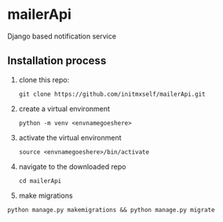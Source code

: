 # mailerApi
Django based notification service

## Installation process

1. clone this repo: 

   `git clone https://github.com/initmxself/mailerApi.git`

2. create a virtual environment

   `python -m venv <envnamegoeshere>`

3. activate the  virtual environment

   `source <envnamegoeshere>/bin/activate`

4. navigate to the downloaded repo
 
   `cd mailerApi`

5. make migrations

  `python manage.py makemigrations && python manage.py migrate`
